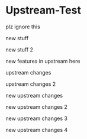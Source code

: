 # Upstream-Test
plz ignore this

new stuff

new stuff 2

new features in upstream here

upstream changes

upstream changes 2

new upstream changes

new upstream changes 2

new upstream changes 3

new upstream changes 4
